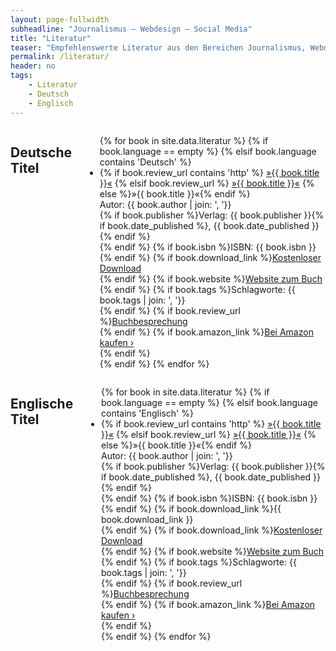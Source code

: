 ```yaml
---
layout: page-fullwidth
subheadline: "Journalismus – Webdesign – Social Media"
title: "Literatur"
teaser: "Empfehlenswerte Literatur aus den Bereichen Journalismus, Webdesign, Social Media und Design. Verlinkte Buchtitel bieten eine Rezension auf Phlow Magazin."
permalink: /literatur/
header: no
tags:
    - Literatur
    - Deutsch
    - Englisch
---
```

<div class="row">
<div class="medium-6 columns" markdown="1">

<h2>Deutsche Titel</h2>

<ul class="no-bullet">
{% for book in site.data.literatur %}
    {% if book.language == empty %}
    {% elsif book.language contains 'Deutsch' %}
        <li class="b30">
            <span class="font-size-h5">
                {% if book.review_url contains 'http' %}
                    <a href="{{ book.review_url }}">»{{ book.title }}«</a>
                {% elsif book.review_url %}
                    <a href="{{ site.url }}{{ book.review_url }}">»{{ book.title }}«</a>
                {% else %}»{{ book.title }}«{% endif %}
            </span><br>
            Autor: {{ book.author | join: ', '}}<br>
            {% if book.publisher %}Verlag: {{ book.publisher }}{% if book.date_published %}, {{ book.date_published }}{% endif %}<br>{% endif %}
            {% if book.isbn %}ISBN: {{ book.isbn }}<br>{% endif %}
            {% if book.download_link %}<a href="{{ book.download_link }}">Kostenloser Download</a><br>{% endif %}
            {% if book.website %}<a href="{{ book.website }}">Website zum Buch</a><br>{% endif %}
            {% if book.tags %}Schlagworte: {{ book.tags | join: ', '}}<br>{% endif %}
            {% if book.review_url %}<a href="{{ book.review_url }}">Buchbesprechung</a><br>{% endif %}
            {% if book.amazon_link %}<a target="_blank" class="t15 button radius tiny" href="{{ book.amazon_link }}">Bei Amazon kaufen ›</a><br>{% endif %}
        </li>
    {% endif %}
{% endfor %}
</ul>



</div><!-- /.medium-6.columns -->
<div class="medium-6 columns" markdown="1">

<h2>Englische Titel</h2>

<ul class="no-bullet">
{% for book in site.data.literatur %}
    {% if book.language == empty %}
    {% elsif book.language contains 'Englisch' %}
        <li class="b30">
            <span class="font-size-h5">
                {% if book.review_url contains 'http' %}
                    <a href="{{ book.review_url }}">»{{ book.title }}«</a>
                {% elsif book.review_url %}
                    <a href="{{ site.url }}{{ book.review_url }}">»{{ book.title }}«</a>
                {% else %}»{{ book.title }}«{% endif %}
            </span><br>
            Autor: {{ book.author | join: ', '}}<br>
            {% if book.publisher %}Verlag: {{ book.publisher }}{% if book.date_published %}, {{ book.date_published }}{% endif %}<br>{% endif %}
            {% if book.isbn %}ISBN: {{ book.isbn }}<br>{% endif %}
            {% if book.download_link %}{{ book.download_link }}<br>{% endif %}
            {% if book.download_link %}<a href="{{ book.download_link }}">Kostenloser Download</a><br>{% endif %}
            {% if book.website %}<a href="{{ book.website }}">Website zum Buch</a><br>{% endif %}
            {% if book.tags %}Schlagworte: {{ book.tags | join: ', '}}<br>{% endif %}
            {% if book.review_url %}<a href="{{ book.review_url }}">Buchbesprechung</a><br>{% endif %}
            {% if book.amazon_link %}<a target="_blank" class="t15 button radius tiny" href="{{ book.amazon_link }}">Bei Amazon kaufen ›</a><br>{% endif %}
        </li>
    {% endif %}
{% endfor %}
</ul>




</div><!-- /.medium-6.columns -->
</div><!-- /.row -->

